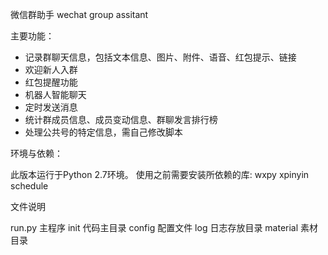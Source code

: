 微信群助手    wechat group assitant

主要功能：
* 记录群聊天信息，包括文本信息、图片、附件、语音、红包提示、链接
* 欢迎新人入群
* 红包提醒功能
* 机器人智能聊天
* 定时发送消息
* 统计群成员信息、成员变动信息、群聊发言排行榜
* 处理公共号的特定信息，需自己修改脚本


环境与依赖：

此版本运行于Python 2.7环境。
使用之前需要安装所依赖的库:
wxpy
xpinyin
schedule


文件说明

run.py 主程序
init 代码主目录
config 配置文件
log 日志存放目录
material 素材目录


